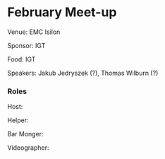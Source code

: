 # February Meet-up

Venue: EMC Isilon

Sponsor: IGT

Food: IGT

Speakers: Jakub Jedryszek (?), Thomas Wilburn (?)


### Roles

Host:

Helper:

Bar Monger: 

Videographer:

